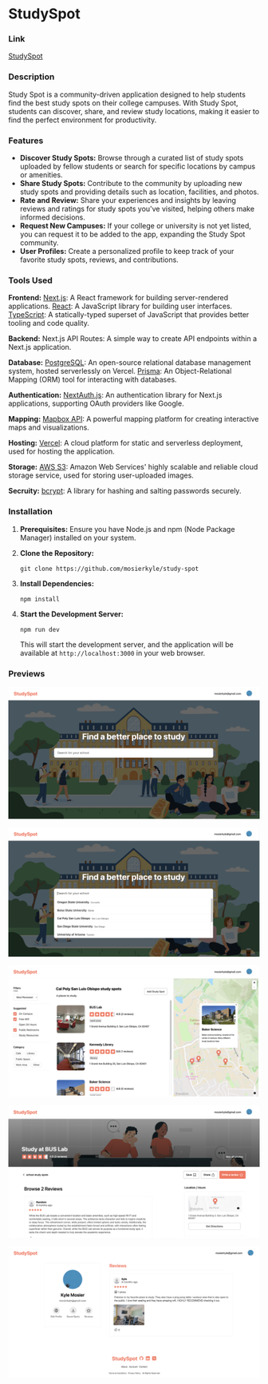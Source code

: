# StudySpot

### Link

[StudySpot](https://study-spot-five.vercel.app/)

### Description

Study Spot is a community-driven application designed to help students find the best study spots on their college campuses. With Study Spot, students can discover, share, and review study locations, making it easier to find the perfect environment for productivity.

### Features

- **Discover Study Spots:** Browse through a curated list of study spots uploaded by fellow students or search for specific locations by campus or amenities.
- **Share Study Spots:** Contribute to the community by uploading new study spots and providing details such as location, facilities, and photos.
- **Rate and Review:** Share your experiences and insights by leaving reviews and ratings for study spots you've visited, helping others make informed decisions.
- **Request New Campuses:** If your college or university is not yet listed, you can request it to be added to the app, expanding the Study Spot community.
- **User Profiles:** Create a personalized profile to keep track of your favorite study spots, reviews, and contributions.

### Tools Used

**Frontend:**
[Next.js](https://nextjs.org/): A React framework for building server-rendered applications.
[React](https://reactjs.org/): A JavaScript library for building user interfaces.
[TypeScript](https://www.typescriptlang.org/): A statically-typed superset of JavaScript that provides better tooling and code quality.

**Backend:**
Next.js API Routes: A simple way to create API endpoints within a Next.js application.

**Database:**
[PostgreSQL](https://www.postgresql.org/): An open-source relational database management system, hosted serverlessly on Vercel.
[Prisma](https://www.prisma.io/): An Object-Relational Mapping (ORM) tool for interacting with databases.

**Authentication:**
[NextAuth.js](https://next-auth.js.org/): An authentication library for Next.js applications, supporting OAuth providers like Google.

**Mapping:**
[Mapbox API](https://www.mapbox.com/): A powerful mapping platform for creating interactive maps and visualizations.

**Hosting:**
[Vercel](https://vercel.com/): A cloud platform for static and serverless deployment, used for hosting the application.

**Storage:**
[AWS S3](https://aws.amazon.com/s3/): Amazon Web Services' highly scalable and reliable cloud storage service, used for storing user-uploaded images.

**Secruity:**
[bcrypt](https://github.com/kelektiv/node.bcrypt.js): A library for hashing and salting passwords securely.

### Installation

1. **Prerequisites:** Ensure you have Node.js and npm (Node Package Manager) installed on your system.

2. **Clone the Repository:**

   ```
   git clone https://github.com/mosierkyle/study-spot
   ```

3. **Install Dependencies:**

   ```
   npm install
   ```

4. **Start the Development Server:**

   ```
   npm run dev
   ```

   This will start the development server, and the application will be available at `http://localhost:3000` in your web browser.

### Previews

![preview-look](public/previews/preview1.png)

![preview-look](public/previews/preview2.png)

![preview-look](public/previews/preview3.png)

![preview-look](public/previews/preview4.png)

![preview-look](public/previews/preview5.png)
